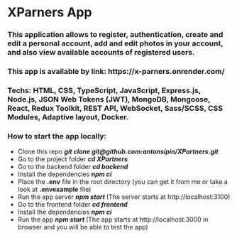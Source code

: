 # XParners App

  <h3>
    This application allows to register, authentication, create and edit a personal account, add and edit photos in your account, and also view available accounts of registered users.
  </h3>
  <h3>
    This app is available by link: https://x-parners.onrender.com/
  </h3>
  <h3>
    Techs: HTML, CSS, TypeScript, JavaScript, Express.js, Node.js, JSON Web Tokens (JWT), MongoDB, Mongoose, React, Redux Toolkit, REST API, WebSocket, Sass/SCSS, CSS Modules, Adaptive layout, Docker.
  </h3>
  <h3>
   How to start the app locally:
  </h3>
  <p>
  <ul>
    <li>
      Clone this repo <b><i> git clone git@github.com:antonsipin/XPartners.git</i></b>
    </li>
     <li>
       Go to the project folder <b><i> cd XPartners </i></b>
    </li>
     <li>
       Go to the backend folder <b><i> cd backend </i></b>
    </li>
    <li>
      Install the dependencies <b><i> npm ci </i></b>
    </li>
    <li>
      Place the <b>.env</b> file in the root directory (you can get it from me or take a look at <b>.envexample</b> file)
    </li>
    <li>
      Run the app server <b><i> npm start </i></b> (The server starts at http://localhost:3100)
    </li>
    <li>
      Go to the frontend folder <b><i> cd frontend </i></b>
    </li>
    <li>
      Install the dependencies <b><i> npm ci </i></b>
    </li>
    <li>
      Run the app <b><i> npm start </i></b> (The app starts at http://localhost:3000 in browser and you will be able to test the app)
    </li>
  </ul>
  </p>

